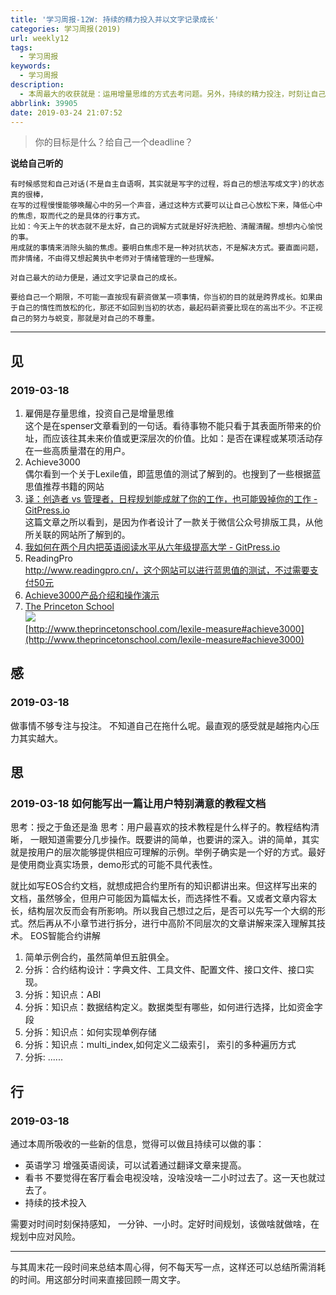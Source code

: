 ```yaml
---
title: '学习周报-12W: 持续的精力投入并以文字记录成长'
categories: 学习周报(2019)
url: weekly12
tags:
  - 学习周报
keywords:
  - 学习周报
description:
  - 本周最大的收获就是：运用增量思维的方式去考问题。另外，持续的精力投注，时刻让自己从内心感受到一些成长的感觉。时刻将自己那时那刻的最棒的感觉记录下来，形成文字，当自己不爽的时候，翻出来看看。HackDApp愿与你分享！
abbrlink: 39905
date: 2019-03-24 21:07:52
---
```


> 你的目标是什么？给自己一个deadline？

**说给自己听的**

```
有时候感觉和自己对话(不是自主自语啊，其实就是写字的过程，将自己的想法写成文字)的状态真的很棒，
在写的过程慢慢能够唤醒心中的另一个声音，通过这种方式要可以让自己心放松下来，降低心中的焦虑，取而代之的是具体的行事方式。
比如：今天上午的状态就不是太好，自己的调解方式就是好好洗把脸、清醒清醒。想想内心愉悦的事。
用成就的事情来消除头脑的焦虑。要明白焦虑不是一种对抗状态，不是解决方式。要直面问题，而非情绪，不由得又想起黄执中老师对于情绪管理的一些理解。
```

```
对自己最大的动力便是，通过文字记录自己的成长。
```

```
要给自己一个期限，不可能一直按现有薪资做某一项事情，你当初的目的就是跨界成长。如果由于自己的惰性而放松的化，那还不如回到当初的状态，最起码薪资要比现在的高出不少。不正视自己的努力与蜕变，那就是对自己的不尊重。
```

----

## 见

### 2019-03-18
1. 雇佣是存量思维，投资自己是增量思维  
	这个是在spenser文章看到的一句话。看待事物不能只看于其表面所带来的价址，而应该往其未来价值或更深层次的价值。比如：是否在课程或某项活动存在一些高质量潜在的用户。
2. Achieve3000  
	偶尔看到一个关于Lexile值，即蓝思值的测试了解到的。也搜到了一些根据蓝思值推荐书籍的网站
3. [译：创造者 vs 管理者，日程规划能成就了你的工作，也可能毁掉你的工作 - GitPress.io](https://www.lyric.im/maker-vs-manager)  
	这篇文章之所以看到，是因为作者设计了一款关于微信公众号排版工具，从他所关联的网站所了解到的。
4. [我如何在两个月内把英语阅读水平从六年级提高大学 - GitPress.io](https://www.lyric.im/how-to-improve-english-reading-level-from-870L-to-1300L)
5. ReadingPro  
	http://www.readingpro.cn/，这个网站可以进行蓝思值的测试，不过需要支付50元
6. [Achieve3000产品介绍和操作演示](http://www.360doc.com/content/18/1127/08/57517105_797492881.shtml)
7. [The Princeton School](http://www.theprincetonschool.com/lexile-measure#achieve3000)  
	![](http://cdn.hackdapp.com/2019-03-18-132706.png)  
	[http://www.theprincetonschool.com/lexile-measure#achieve3000](http://www.theprincetonschool.com/lexile-measure#achieve3000)


## 感

### 2019-03-18
做事情不够专注与投注。 不知道自己在拖什么呢。最直观的感受就是越拖内心压力其实越大。

## 思
### 2019-03-18 如何能写出一篇让用户特别满意的教程文档
思考：授之于鱼还是渔
思考：用户最喜欢的技术教程是什么样子的。教程结构清晰， 一眼知道需要分几步操作。既要讲的简单，也要讲的深入。讲的简单，其实就是按用户的层次能够提供相应可理解的示例。举例子确实是一个好的方式。最好是使用商业真实场景，demo形式的可能不具代表性。

就比如写EOS合约文档，就想成把合约里所有的知识都讲出来。但这样写出来的文档，虽然够全，但用户可能因为篇幅太长，而选择性不看。又或者文章内容太长，结构层次反而会有所影响。所以我自己想过之后，是否可以先写一个大纲的形式。然后再从不小章节进行拆分，进行中高阶不同层次的文章讲解来深入理解其技术。
EOS智能合约讲解
1. 简单示例合约，虽然简单但五脏俱全。
2. 分拆：合约结构设计：字典文件、工具文件、配置文件、接口文件、接口实现。
3. 分拆：知识点：ABI
4. 分拆：知识点：数据结构定义。数据类型有哪些，如何进行选择，比如资金字段
5. 分拆：知识点：如何实现单例存储
6. 分拆：知识点：multi_index,如何定义二级索引， 索引的多种遍历方式
7. 分拆: ......


## 行

### 2019-03-18
通过本周所吸收的一些新的信息，觉得可以做且持续可以做的事：

- 英语学习
  增强英语阅读，可以试着通过翻译文章来提高。
- 看书
  不要觉得在客厅看会电视没啥，没啥没啥一二小时过去了。这一天也就过去了。
- 持续的技术投入

需要对时间时刻保持感知， 一分钟、一小时。定好时间规划，该做啥就做啥，在规划中应对风险。

---

与其周末花一段时间来总结本周心得，何不每天写一点，这样还可以总结所需消耗的时间。用这部分时间来直接回顾一周文字。
